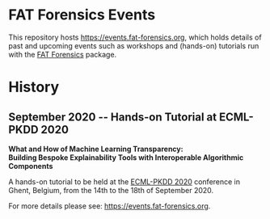 # FAT Forensics Events #
This repository hosts <https://events.fat-forensics.org>, which holds details
of past and upcoming events such as workshops and (hands-on) tutorials run with
the [FAT Forensics](https://fat-forensics.org) package.

# History #

## September 2020 -- Hands-on Tutorial at ECML-PKDD 2020 ##
**What and How of Machine Learning Transparency:**  
**Building Bespoke Explainability Tools with Interoperable Algorithmic Components**

A hands-on tutorial to be held at the [ECML-PKDD 2020](https://ecmlpkdd2020.net/)
conference in Ghent, Belgium, from the 14th to the 18th of September 2020.

For more details please see: <https://events.fat-forensics.org>.
